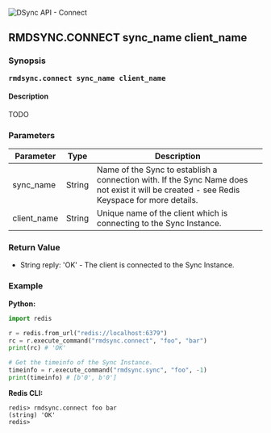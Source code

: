 ![DSync API - Connect](../images/dsync_logo_api.png)


## RMDSYNC.CONNECT sync_name client_name

### Synopsis

<strong><samp>rmdsync.connect sync_name client_name</samp></strong>


#### Description

TODO


### Parameters

| Parameter | Type | Description
| --- | --- | ---
| sync_name | String | Name of the Sync to establish a connection with. If the Sync Name does not exist it will be created - see Redis Keyspace for more details.
| client_name | String | Unique name of the client which is connecting to the Sync Instance.


### Return Value

* String reply: 'OK' - The client is connected to the Sync Instance.



### Example

__Python:__
```python
import redis

r = redis.from_url("redis://localhost:6379")
rc = r.execute_command("rmdsync.connect", "foo", "bar")
print(rc) # 'OK'

# Get the timeinfo of the Sync Instance.
timeinfo = r.execute_command("rmdsync.sync", "foo", -1)
print(timeinfo) # [b'0', b'0']
```

__Redis CLI:__
```cli
redis> rmdsync.connect foo bar
(string) 'OK'
redis>
```
